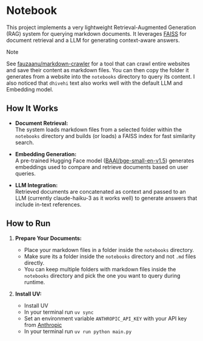 # Notebook

This project implements a very lightweight Retrieval-Augmented Generation (RAG) system for querying markdown documents.
It leverages [FAISS](https://ai.meta.com/tools/faiss/) for document retrieval and a LLM for generating context-aware
answers.

> [!NOTE]
> See [fauzaanu/markdown-crawler](https://github.com/fauzaanu/markdown-crawler) for a tool that can crawl entire websites and save their content as markdown files.
> You can then copy the folder it generates from a website into the `notebooks` directory to query its content.
> I also noticed that `dhivehi` text also works well with the default LLM and Embedding model.

## How It Works

- **Document Retrieval:**  
  The system loads markdown files from a selected folder within the `notebooks` directory and builds (or loads) a FAISS
  index for fast similarity search.

- **Embedding Generation:**  
  A pre-trained Hugging Face model ([BAAI/bge-small-en-v1.5](https://huggingface.co/BAAI/bge-small-en-v1.5)) generates
  embeddings used to compare and retrieve documents
  based on user queries.

- **LLM Integration:**  
  Retrieved documents are concatenated as context and passed to an LLM (currently claude-haiku-3 as it works well) to
  generate answers that
  include in-text references.

## How to Run

1. **Prepare Your Documents:**
    - Place your markdown files in a folder inside the `notebooks` directory.
    - Make sure its a folder inside the `notebooks` directory and not `.md` files directly.
    - You can keep multiple folders with markdown files inside the `notebooks` directory and pick the one you want to
      query during runtime.

2. **Install UV:**
    - Install UV
    - In your terminal run `uv sync`
    - Set an environment variable `ANTHROPIC_API_KEY` with your API key from [Anthropic](https://console.anthropic.com/)
    - In your terminal run `uv run python main.py`